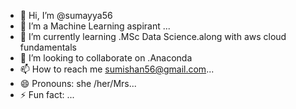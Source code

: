 - 👋 Hi, I’m @sumayya56
- 👀 I’m a Machine Learning aspirant ...
- 🌱 I’m currently learning .MSc Data Science.along with aws cloud fundamentals 
- 💞️ I’m looking to collaborate on .Anaconda
- 📫 How to reach me sumishan56@gmail.com...
- 😄 Pronouns: she /her/Mrs...
- ⚡ Fun fact: ...

<!---
sumayya56/sumayya56 is a ✨ special ✨ repository because its `README.md` (this file) appears on your GitHub profile.
You can click the Preview link to take a look at your changes.
--->

